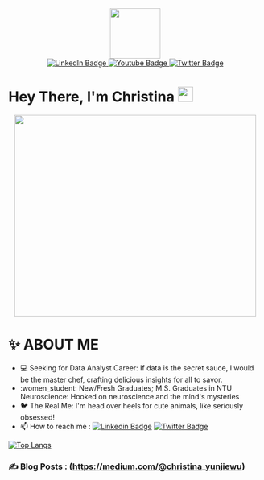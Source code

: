 <div id="header" align="center">
  <img src="https://media.giphy.com/media/v1.Y2lkPTc5MGI3NjExdnhzcnRkOXFtcXR0cHp2aWVpcGc2M3pnaDZvcjE4bXdxbWdqeG1peCZlcD12MV9pbnRlcm5hbF9naWZfYnlfaWQmY3Q9cw/jptSqy6yYse5AaDRn0/giphy.gif" width="100"/>
</div>

<div id="badges" align="center">
  <a href="https://www.linkedin.com/in/yun-jie-christina-wu/">
    <img src="https://img.shields.io/badge/LinkedIn-blue?style=for-the-badge&logo=linkedin&logoColor=white" alt="LinkedIn Badge"/>
  </a>
  <a href="[your-youtube-URL](https://youtube.com/@user-lo2cr4cs4n?si=T8kOyv4cfrbJB_rB)">
    <img src="https://img.shields.io/badge/YouTube-red?style=for-the-badge&logo=youtube&logoColor=white" alt="Youtube Badge"/>
  </a>
  <a href="https://twitter.com/christina_jie">
    <img src="https://img.shields.io/badge/Twitter-blue?style=for-the-badge&logo=twitter&logoColor=white" alt="Twitter Badge"/>
  </a>
</div>

<img src="https://komarev.com/ghpvc/?username=yunjiewuw&style=flat-square&color=blue" alt=""/>
<h1>
  Hey There, I'm Christina
  <img src="https://media.giphy.com/media/hvRJCLFzcasrR4ia7z/giphy.gif" width="30px"/>
</h1>

<div align="center">
  <img src="https://media.giphy.com/media/v1.Y2lkPTc5MGI3NjExYTl6eHoxaGpkcXk1enlxdTkyOWc5NmkwY3NqcDk4dDhibWNiNnRhdSZlcD12MV9pbnRlcm5hbF9naWZfYnlfaWQmY3Q9Zw/6EQQhEeDL1KySoFcn5/giphy-downsized-large.gif" width="480" height="400"/>
</div>

#  :sparkles: ABOUT ME
- :computer: Seeking for Data Analyst Career: If data is the secret sauce, I would be the master chef, crafting delicious insights for all to savor. 
- :women_student: New/Fresh Graduates;  M.S. Graduates in NTU Neuroscience: Hooked on neuroscience and the mind's mysteries
- :bird: The Real Me: I'm head over heels for cute animals, like seriously obsessed!
- :mailbox: How to reach me : [![Linkedin Badge](https://img.shields.io/badge/-kakbar-blue?style=flat&logo=Linkedin&logoColor=white)](your-linkedin-url) [![Twitter Badge](https://img.shields.io/badge/Twitter-blue?style=for-the-badge&logo=twitter&logoColor=white)](https://twitter.com/christina_jie)


[![Top Langs](https://github-readme-stats.vercel.app/api/top-langs/?username=yunjiewuw&layout=compact&theme=vision-friendly-dark)](https://github.com/anuraghazra/github-readme-stats)

### :writing_hand: Blog Posts : (https://medium.com/@christina_yunjiewu)

